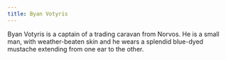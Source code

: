 ```yaml
---
title: Byan Votyris
---
```


Byan Votyris is a captain of a trading caravan from Norvos. He is a small man, with weather-beaten skin and he wears a splendid blue-dyed mustache extending from one ear to the other.


